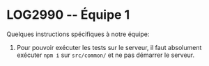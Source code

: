 LOG2990 -- Équipe 1
===================

Quelques instructions spécifiques à notre équipe:

1. Pour pouvoir exécuter les tests sur le serveur, il faut absolument exécuter `npm i` sur `src/common/` et ne pas démarrer le serveur.
